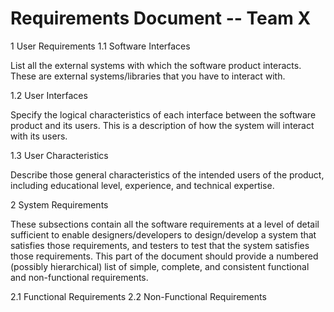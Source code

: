 # **Requirements Document -- Team X**

1 User Requirements
  1.1 Software Interfaces

List all the external systems with which the software product interacts. These are external systems/libraries that you have to interact with.

  1.2 User Interfaces

Specify the logical characteristics of each interface between the software product and its users. This is a description of how the system will interact with its users.

  1.3 User Characteristics

Describe those general characteristics of the intended users of the product, including educational level, experience, and technical expertise.

2 System Requirements

These subsections contain all the software requirements at a level of detail sufficient to enable designers/developers to design/develop a system that satisfies those requirements, and testers to test that the system satisfies those requirements. This part of the document should provide a numbered (possibly hierarchical) list of simple, complete, and consistent functional and non-functional requirements.
 
  2.1 Functional Requirements
  2.2 Non-Functional Requirements